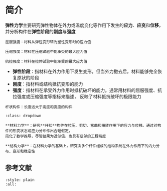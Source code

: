 # 简介

**弹性力学**主要研究弹性物体在外力或温度变化等作用下发生的**应力**、**应变**和**位移**，并分析构件在**弹性阶段**的**刚度**与**强度**

```{margin}
屈服强度：材料从弹性变形转为塑性变形时的应力值

压缩强度：材料在压缩试验中能承受的最大应力值

抗拉强度：材料在拉伸试验中能承受的最大应力值
```

- **弹性阶段**：指材料在外力作用下发生变形，但当外力撤去后，材料能够完全恢复原状的阶段
- **刚度**：指材料或结构抵抗变形的能力
- **强度**：指材料在承受外力作用时抵抗破坏的能力。通常用材料的屈服强度、抗拉强度或压缩强度等指标来描述，
反映了材料抵抗破坏的极限能力

```{margin}
杆状构件：长度远大于高度和宽度的构件
```

```{seealso}
:class: dropdown

**材料力学**：研究**杆状**构件在拉压、剪切、弯曲和扭转作用下的应力与位移。通过对构件的形变状态或应力分布作出合理假定，
简化了数学推导，尽管结果为近似值，也具有足够的工程精度

**结构力学**：在材料力学的基础上，研究由多个杆件组成的结构系统在外力作用下的内力分布、变形和稳定性
```

## 参考文献

```{bibliography}
:style: plain
:all:
```
